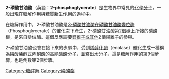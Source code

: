 **2-磷酸甘油酸**（英語：**2-phosphoglycerate**）是生物界中常見的[化學](../Page/化學.md "wikilink")[分子](../Page/分子.md "wikilink")，一般出現在[糖解作用與](https://zh.wikipedia.org/wiki/糖解作用 "wikilink")[糖質新生作用的過程中](https://zh.wikipedia.org/wiki/糖質新生 "wikilink")。

在糖解作用中，2-磷酸甘油酸是[3-磷酸甘油酸在磷酸甘油酸變位酶](../Page/3-磷酸甘油酸.md "wikilink")（Phosphoglycerate）的催化之下產生，2-磷酸甘油酸第2個碳上所接的磷酸根，是來自變位酶。這個反應需要[鎂離子或其他](https://zh.wikipedia.org/wiki/鎂 "wikilink")2價陽離子的參與。

2-磷酸甘油酸也會在接下來的步驟中，受到[烯醇化酶](https://zh.wikipedia.org/wiki/烯醇化酶 "wikilink")（enolase）催化生成一種稱為[磷酸烯醇式丙酮酸的高能磷酸分子](../Page/磷酸烯醇式丙酮酸.md "wikilink")，並釋出[水分子](../Page/水.md "wikilink")，這是糖解作用的第9個步驟，也是倒數第2個步驟。

[Category:糖酵解](https://zh.wikipedia.org/wiki/Category:糖酵解 "wikilink")
[Category:磷酸酯](https://zh.wikipedia.org/wiki/Category:磷酸酯 "wikilink")